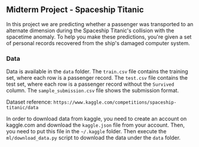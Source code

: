
## Midterm Project - Spaceship Titanic

In this project we are predicting whether a passenger was transported to an alternate dimension during the Spaceship Titanic's collision with the spacetime anomaly. To help you make these predictions, you're given a set of personal records recovered from the ship's damaged computer system.

### Data

Data is available in the `data` folder. The `train.csv` file contains the training set, where each row is a passenger record. The `test.csv` file contains the test set, where each row is a passenger record without the `Survived` column. The `sample_submission.csv` file shows the submission format.

Dataset reference: `https://www.kaggle.com/competitions/spaceship-titanic/data`

In order to download data from kaggle, you need to create an account on kaggle.com and download the `kaggle.json` file from your account. Then, you need to put this file in the `~/.kaggle` folder. Then execute the `ml/download_data.py` script to download the data under the `data` folder.




